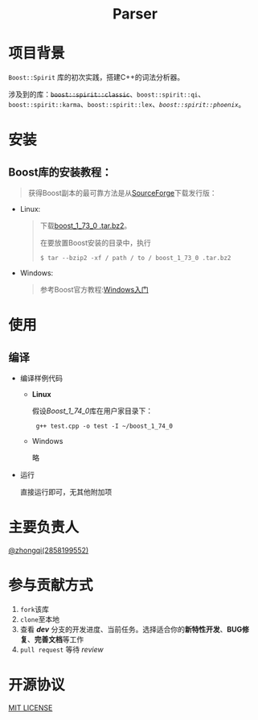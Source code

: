 # <center>Parser</center>

# 项目背景

`Boost::Spirit` 库的初次实践，搭建C++的词法分析器。

涉及到的库：~~`boost::spirit::classic`~~、`boost::spirit::qi`、`boost::spirit::karma`、`boost::spirit::lex`、*`boost::spirit::phoenix`*。

# 安装

## Boost库的安装教程：

> 获得Boost副本的最可靠方法是从[SourceForge](https://www.boost.org/users/history/version_1_73_0.html)下载发行版：

* Linux:

    > 下载[boost_1_73_0 .tar.bz2](https://www.boost.org/users/history/version_1_73_0.html)。
    >
    > 在要放置Boost安装的目录中，执行
    >
    > `` $ tar --bzip2 -xf / path / to / boost_1_73_0 .tar.bz2 ``

* Windows:

    > 参考Boost官方教程:[Windows入门](https://www.boost.org/doc/libs/1_74_0/more/getting_started/windows.html)

# 使用

## 编译

* 编译样例代码
  * **Linux**

    假设*Boost_1_74_0*库在用户家目录下：

    `` g++ test.cpp -o test -I ~/boost_1_74_0``

  * Windows

    略

* 运行

    直接运行即可，无其他附加项

# 主要负责人

[@zhongqi(2858199552)](https://github.com/2858199552)

# 参与贡献方式

1. ``fork``该库
2. ``clone``至本地
3. 查看 ***dev*** 分支的开发进度、当前任务。选择适合你的**新特性开发**、**BUG修复**、**完善文档**等工作
4. ``pull request`` 等待 *review*

# 开源协议

[MIT LICENSE](https://github.com/2858199552/parser/blob/main/LICENSE)
